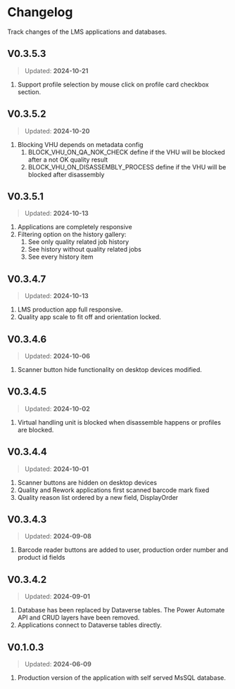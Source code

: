 # Changelog

Track changes of the LMS applications and databases.

## V0.3.5.3

> Updated: **2024-10-21**

1. Support profile selection by mouse click on profile card checkbox section.

## V0.3.5.2

> Updated: **2024-10-20**

1. Blocking VHU depends on metadata config
   1. BLOCK_VHU_ON_QA_NOK_CHECK define if the VHU will be blocked after a not OK quality result
   2. BLOCK_VHU_ON_DISASSEMBLY_PROCESS define if the VHU will be blocked after disassembly

## V0.3.5.1

> Updated: **2024-10-13**

1. Applications are completely responsive
2. Filtering option on the history gallery:
   1. See only quality related job history
   2. See history without quality related jobs
   3. See every history item

## V0.3.4.7

> Updated: **2024-10-13**

1. LMS production app full responsive.
2. Quality app scale to fit off and orientation locked.

## V0.3.4.6

> Updated: **2024-10-06**

1. Scanner button hide functionality on desktop devices modified.

## V0.3.4.5

> Updated: **2024-10-02**

1. Virtual handling unit is blocked when disassemble happens or profiles are blocked.

## V0.3.4.4

> Updated: **2024-10-01**

1. Scanner buttons are hidden on desktop devices
2. Quality and Rework applications first scanned barcode mark fixed
3. Quality reason list ordered by a new field, DisplayOrder

## V0.3.4.3

> Updated: **2024-09-08**

1. Barcode reader buttons are added to user, production order number and product
   id fields

## V0.3.4.2

> Updated: **2024-09-01**

1. Database has been replaced by Dataverse tables. The Power Automate API and
   CRUD layers have been removed.
2. Applications connect to Dataverse tables directly.

## V0.1.0.3

> Updated: **2024-06-09**

1. Production version of the application with self served MsSQL database.
